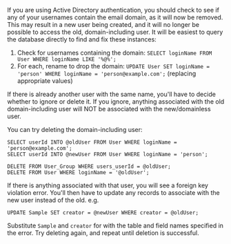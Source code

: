If you are using Active Directory authentication, you should check to see if
any of your usernames contain the email domain, as it will now be removed.
This may result in a new user being created, and it will no longer be
possible to access the old, domain-including user. It will be easiest to
query the database directly to find and fix these instances:

1. Check for usernames containing the domain: `SELECT loginName FROM User WHERE
   loginName LIKE '%@%';`
2. For each, rename to drop the domain: `UPDATE User SET loginName = 'person'
   WHERE loginName = 'person@example.com';` (replacing appropriate values)

If there is already another user with the same name, you'll have to decide
whether to ignore or delete it. If you ignore, anything associated with the
old domain-including user will NOT be associated with the new/domainless user.

You can try deleting the domain-including user:

```
SELECT userId INTO @oldUser FROM User WHERE loginName = 'person@example.com';
SELECT userId INTO @newUser FROM User WHERE loginName = 'person';

DELETE FROM User_Group WHERE users_userId = @oldUser;
DELETE FROM User WHERE loginName = '@oldUser';
```

If there is anything associated with that user, you will see a foreign key
violation error. You'll then have to update any records to associate with the
new user instead of the old. e.g.

```
UPDATE Sample SET creator = @newUser WHERE creator = @oldUser;
```

Substitute `Sample` and `creator` for with the table and field names specified
in the error. Try deleting again, and repeat until deletion is successful.

